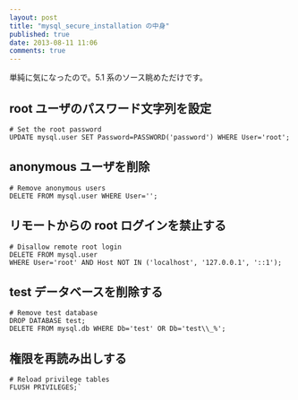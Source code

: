 ```yaml
---
layout: post
title: "mysql_secure_installation の中身"
published: true
date: 2013-08-11 11:06
comments: true
---
```


単純に気になったので。5.1 系のソース眺めただけです。

## root ユーザのパスワード文字列を設定

```
# Set the root password
UPDATE mysql.user SET Password=PASSWORD('password') WHERE User='root';
```

## anonymous ユーザを削除

```
# Remove anonymous users
DELETE FROM mysql.user WHERE User='';
```

## リモートからの root ログインを禁止する

```
# Disallow remote root login
DELETE FROM mysql.user
WHERE User='root' AND Host NOT IN ('localhost', '127.0.0.1', '::1');
```

## test データベースを削除する

```
# Remove test database
DROP DATABASE test;
DELETE FROM mysql.db WHERE Db='test' OR Db='test\\_%';
```

## 権限を再読み出しする

```
# Reload privilege tables
FLUSH PRIVILEGES;`
```
